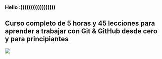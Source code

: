 ### Hello :))))))))))))))))))
## Curso completo de 5 horas y 45 lecciones para aprender a trabajar con Git & GitHub desde cero y para principiantes

![](./Media/header.jpg)

<!--
**KevDev123/KevDev123** is a ✨ _special_ ✨ repository because its `README.md` (this file) appears on your GitHub profile.

Here are some ideas to get you started:

- 🔭 I’m currently working on ...
- 🌱 I’m currently learning ...
- 👯 I’m looking to collaborate on ...
- 🤔 I’m looking for help with ...
- 💬 Ask me about ...
- 📫 How to reach me: ...
- 😄 Pronouns: ...
- ⚡ Fun fact: ...
-->
